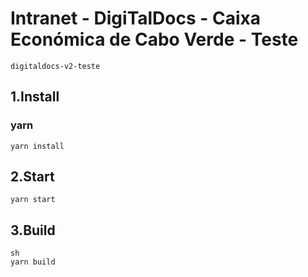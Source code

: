 # Intranet - DigiTalDocs - Caixa Económica de Cabo Verde - Teste

```
digitaldocs-v2-teste
```

## 1.Install

### yarn

```
yarn install
```

## 2.Start

```
yarn start
```

## 3.Build

```
sh
yarn build
```
